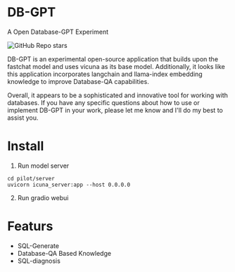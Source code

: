 # DB-GPT
A Open Database-GPT Experiment

![GitHub Repo stars](https://img.shields.io/github/stars/csunny/db-gpt?style=social)

DB-GPT is an experimental open-source application that builds upon the fastchat model and uses vicuna as its base model. Additionally, it looks like this application incorporates langchain and llama-index embedding knowledge to improve Database-QA capabilities. 

Overall, it appears to be a sophisticated and innovative tool for working with databases. If you have any specific questions about how to use or implement DB-GPT in your work, please let me know and I'll do my best to assist you.

# Install
1. Run model server
```
cd pilot/server
uvicorn icuna_server:app --host 0.0.0.0
```

2. Run gradio webui

# Featurs
- SQL-Generate
- Database-QA Based Knowledge 
- SQL-diagnosis